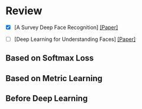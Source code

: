 # Review

+[x] [A Survey Deep Face Recognition] [[Paper]]()

+[ ] [Deep Learning for Understanding Faces] [[Paper]]()

## Based on Softmax Loss










## Based on Metric Learning




## Before Deep Learning



